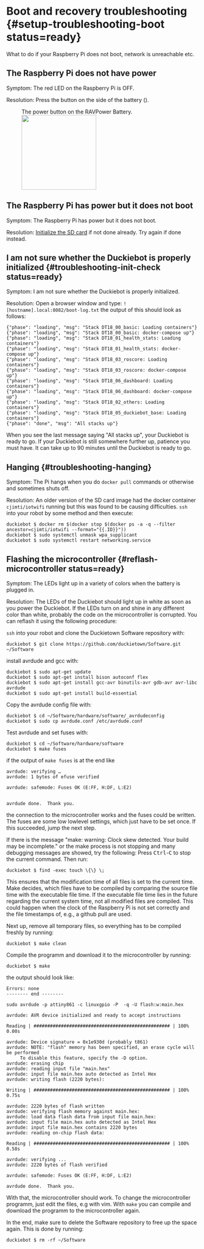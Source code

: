 # Boot and recovery troubleshooting {#setup-troubleshooting-boot status=ready}

What to do if your Raspberry Pi does not boot, network is unreachable etc.

## The Raspberry Pi does not have power

Symptom: The red LED on the Raspberry Pi is OFF.

Resolution: Press the button on the side of the battery ([](#troubleshooting-battery-button)).

<figure id="troubleshooting-battery-button">
    <figcaption>The power button on the RAVPower Battery.</figcaption>
     <img src="battery_button.jpg" style='width: 14em'/>
</figure>


## The Raspberry Pi has power but it does not boot

Symptom: The Raspberry Pi has power but it does not boot.

Resolution: [Initialize the SD card](#setup-duckiebot) if not done already. Try again if done instead.

## I am not sure whether the Duckiebot is properly initialized {#troubleshooting-init-check status=ready}

Symptom: I am not sure whether the Duckiebot is properly initialized.

Resolution: Open a browser window and type: `![hostname].local:8082/boot-log.txt`
the output of this should look as follows:

```
{"phase": "loading", "msg": "Stack DT18_00_basic: Loading containers"}
{"phase": "loading", "msg": "Stack DT18_00_basic: docker-compose up"}
{"phase": "loading", "msg": "Stack DT18_01_health_stats: Loading containers"}
{"phase": "loading", "msg": "Stack DT18_01_health_stats: docker-compose up"}
{"phase": "loading", "msg": "Stack DT18_03_roscore: Loading containers"}
{"phase": "loading", "msg": "Stack DT18_03_roscore: docker-compose up"}
{"phase": "loading", "msg": "Stack DT18_06_dashboard: Loading containers"}
{"phase": "loading", "msg": "Stack DT18_06_dashboard: docker-compose up"}
{"phase": "loading", "msg": "Stack DT18_02_others: Loading containers"}
{"phase": "loading", "msg": "Stack DT18_05_duckiebot_base: Loading containers"}
{"phase": "done", "msg": "All stacks up"}
```
When you see the last message saying "All stacks up", your Duckiebot is ready to go. If your Duckiebot is still somewhere further up, patience you must have. It can take up to 90 minutes until the Duckiebot is ready to go.

## Hanging {#troubleshooting-hanging}

Symptom: The Pi hangs when you do `docker pull` commands or otherwise and sometimes shuts off.

Resolution: An older version of the SD card image had the docker container `cjimti/iotwifi` running but this was found to be causing difficulties. `ssh` into your robot by some method and then execute:

    duckiebot $ docker rm $(docker stop $(docker ps -a -q --filter ancestor=cjimti/iotwifi --format="{{.ID}}"))
    duckiebot $ sudo systemctl unmask wpa_supplicant
    duckiebot $ sudo systemctl restart networking.service

## Flashing the microcontroller {#reflash-microcontroller status=ready}

Symptom: The LEDs light up in a variety of colors when the battery is plugged in.

Resolution: The LEDs of the Duckiebot should light up in white as soon as you power the Duckiebot. If the LEDs turn on and shine in any different color than white, probably the code on the microcontroller is corrupted. You can reflash it using the following procedure:

`ssh` into your robot and clone the Duckietown Software repository with:

    duckiebot $ git clone https://github.com/duckietown/Software.git ~/Software

install avrdude and gcc with:

    duckiebot $ sudo apt-get update
    duckiebot $ sudo apt-get install bison autoconf flex
    duckiebot $ sudo apt-get install gcc-avr binutils-avr gdb-avr avr-libc avrdude
    duckiebot $ sudo apt-get install build-essential

Copy the avrdude config file with:

    duckiebot $ cd ~/Software/hardware/software/_avrdudeconfig
    duckiebot $ sudo cp avrdude.conf /etc/avrdude.conf

Test avrdude and set fuses with:

    duckiebot $ cd ~/Software/hardware/software
    duckiebot $ make fuses

if the output of `make fuses` is at the end like

    avrdude: verifying …
    avrdude: 1 bytes of efuse verified

    avrdude: safemode: Fuses OK (E:FF, H:DF, L:E2)


    avrdude done.  Thank you.

the connection to the microcontroller works and the fuses could be written. The fuses are some low lowlevel settings, which just have to be set once. If this succeeded, jump the next step.


If there is the message "make: warning: Clock skew detected. Your build may be incomplete." or the make process is not stopping and many debugging messages are showed, try the following:
Press <kbd>Ctrl</kbd>-<kbd>C</kbd> to stop the current command. Then run:

    duckiebot $ find -exec touch \{\} \;

This ensures that the modification time of all files is set to the current time. Make decides, which files have to be compiled by comparing the source file time with the executable file time. If the executable file time lies in the future regarding the current system time, not all modified files are compiled. This could happen when the clock of the Raspberry Pi is not set correctly and the file timestamps of, e.g., a github pull are used.


Next up, remove all temporary files, so everything has to be compiled freshly by running:  

    duckiebot $ make clean

Compile the programm and download it to the microcontroller by running:

    duckiebot $ make

the output should look like:

    Errors: none
    -------- end --------

    sudo avrdude -p attiny861 -c linuxgpio -P  -q -U flash:w:main.hex

    avrdude: AVR device initialized and ready to accept instructions

    Reading | ################################################## | 100% 0.00s

    avrdude: Device signature = 0x1e930d (probably t861)
    avrdude: NOTE: "flash" memory has been specified, an erase cycle will be performed
         To disable this feature, specify the -D option.
    avrdude: erasing chip
    avrdude: reading input file "main.hex"
    avrdude: input file main.hex auto detected as Intel Hex
    avrdude: writing flash (2220 bytes):

    Writing | ################################################## | 100% 0.75s

    avrdude: 2220 bytes of flash written
    avrdude: verifying flash memory against main.hex:
    avrdude: load data flash data from input file main.hex:
    avrdude: input file main.hex auto detected as Intel Hex
    avrdude: input file main.hex contains 2220 bytes
    avrdude: reading on-chip flash data:

    Reading | ################################################## | 100% 0.58s

    avrdude: verifying ...
    avrdude: 2220 bytes of flash verified

    avrdude: safemode: Fuses OK (E:FF, H:DF, L:E2)

    avrdude done.  Thank you.

With that, the microcontroller should work. To change the microcontroller programm, just edit the files, e.g with vim. With `make` you can compile and download the programm to the microcontroller again.

In the end, make sure to delete the Software repository to free up the space again. This is done by running:

    duckiebot $ rm -rf ~/Software
